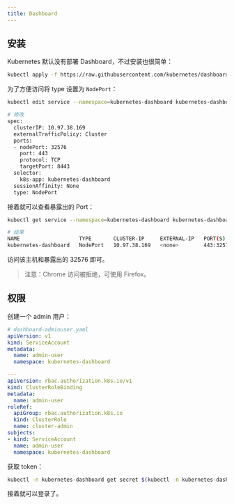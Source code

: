 ```yaml
---
title: Dashboard
---
```


## 安装

Kubernetes 默认没有部署 Dashboard，不过安装也很简单：

```bash
kubectl apply -f https://raw.githubusercontent.com/kubernetes/dashboard/v2.0.0/aio/deploy/recommended.yaml
```

为了方便访问将 type 设置为 `NodePort`：

```bash
kubectl edit service --namespace=kubernetes-dashboard kubernetes-dashboard

# 修改
spec:
  clusterIP: 10.97.38.169
  externalTrafficPolicy: Cluster
  ports:
  - nodePort: 32576
    port: 443
    protocol: TCP
    targetPort: 8443
  selector:
    k8s-app: kubernetes-dashboard
  sessionAffinity: None
  type: NodePort
```

接着就可以查看暴露出的 Port：

```bash
kubectl get service --namespace=kubernetes-dashboard kubernetes-dashboard

# 结果
NAME                   TYPE       CLUSTER-IP     EXTERNAL-IP   PORT(S)         AGE
kubernetes-dashboard   NodePort   10.97.38.169   <none>        443:32576/TCP   10h
```

访问该主机和暴露出的 32576 即可。

> 注意：Chrome 访问被拒绝，可使用 Firefox。



## 权限

创建一个 admin 用户：

```yaml
# dashboard-adminuser.yaml
apiVersion: v1
kind: ServiceAccount
metadata:
  name: admin-user
  namespace: kubernetes-dashboard

---
apiVersion: rbac.authorization.k8s.io/v1
kind: ClusterRoleBinding
metadata:
  name: admin-user
roleRef:
  apiGroup: rbac.authorization.k8s.io
  kind: ClusterRole
  name: cluster-admin
subjects:
- kind: ServiceAccount
  name: admin-user
  namespace: kubernetes-dashboard
```

获取 token：

```bash
kubectl -n kubernetes-dashboard get secret $(kubectl -n kubernetes-dashboard get sa/admin-user -o jsonpath="{.secrets[0].name}") -o go-template="{{.data.token | base64decode}}"
```

接着就可以登录了。